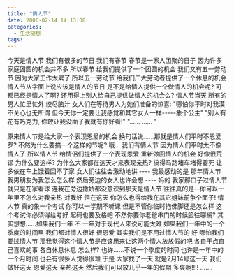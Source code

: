 ```yaml
---
title: "情人节"
date: 2006-02-14 14:13:08
categories:
  - 生活随想
tags:
---
```


今天是情人节 我们有很多的节日 我们有春节 春节是一家人团聚的日子 因为许多家庭团圆的机会并不多 所以春节 给我们提供了一个团圆的机会 我们又有五一劳动节 因为大家工作太累了 所以五一劳动节 给我们广大劳动者提供了一个休息的机会 情人节从字面上说应该是情人的节日 是不是给情人提供一个做情人的机会呢? 可都已经是情人了啊? 还用得上别人给自己提供做情人的机会么? 情人节当天 所有的男人忙里忙外 绞尽脑汁 女人们在等待男人为她们准备的惊喜: "哪怕你平时对我漠不关心也无所谓 但今天你一定要让我感觉和其它女人一样\-\-\-\-\-象个公主" "别人有花有巧克力, 你敢让我没面子我就有你好看!" "...... ...... " 

原来情人节是给大家一个表现恩爱的机会 换句话说......那就是情人们平时不恩爱罗? 不然为什么要搞一个这样的节呢? 哦... 我们有情人节 因为情人们平时太不像情人了 所以情人节 给情侣们提供了一个表现恩爱 重新做回情人的机会 好像很荒谬 为什么要这样? 为什么大家都在这天才来表现亲热? 搞得马路堵车堵得要死 让多依在车上饿着回不了家 女人们往往会激动地讲 \-\-\-\- 我最感动的是 那年情人节 我男朋友为我怎么怎么样 然后旁边的女人也许会想 \-\-\-\- 妈的 我家那口子过情人节就只是在家看球 连我在旁边撒娇都没意识到那天是情人节 往往真的是--你可以一年里不怎么对我亲热 对我好 但在这天 你怎么也得给我在其它姐妹前争个面子! 情人节 真的象一个考试 你可以一学期不听课 但是不管你临时抱佛脚还是怎么样 这个考试你必须得给考好 起码也要及格吧 不然你要你老爸串门的时候脸往哪搁? 其实想想......如果我们一年 不 一年对于现代人来说可能太难 如果我们一年中的一个季度的时间里 我们都对情人很好 很恩爱 其实我们是不用过情人节的 好 哪怕我们要过情人节 那我觉得这个情人节是应该用来让这两个情人放放假的吧 各自干点自己喜欢的事 各自休息休息 怎么样? 也许......不说一个季度的时间 也许是一年中的一个月时间 也会有很多人觉得很难 于是 大家找了一天 就是2月14号这一天 我们做好这天 恩爱这天 亲热这天 然后我们可以放几乎一年的假期 多爽啊!!!! .......